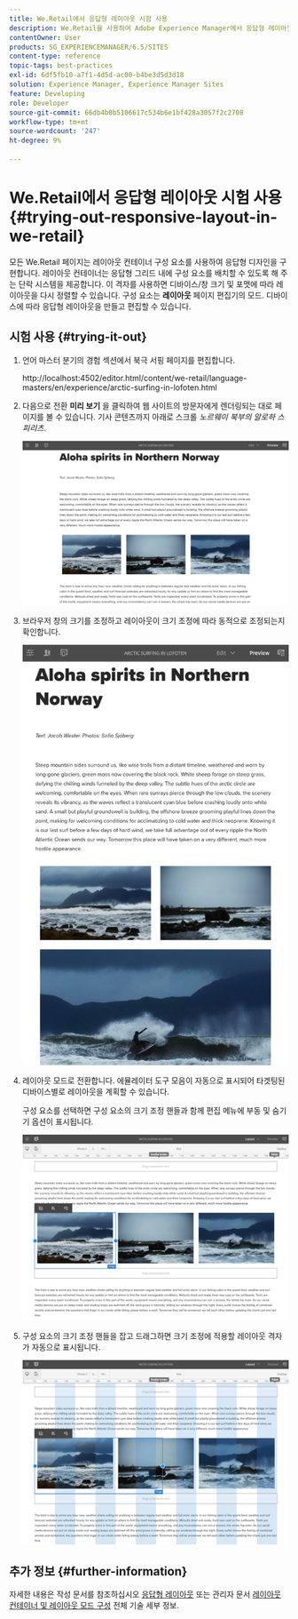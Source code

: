 ```yaml
---
title: We.Retail에서 응답형 레이아웃 시험 사용
description: We.Retail을 사용하여 Adobe Experience Manager에서 응답형 레이아웃 을 테스트하는 방법을 알아봅니다.
contentOwner: User
products: SG_EXPERIENCEMANAGER/6.5/SITES
content-type: reference
topic-tags: best-practices
exl-id: 6df5fb10-a7f1-4d5d-ac00-b4be3d5d3d18
solution: Experience Manager, Experience Manager Sites
feature: Developing
role: Developer
source-git-commit: 66db4b0b5106617c534b6e1bf428a3057f2c2708
workflow-type: tm+mt
source-wordcount: '247'
ht-degree: 9%

---
```


# We.Retail에서 응답형 레이아웃 시험 사용{#trying-out-responsive-layout-in-we-retail}

모든 We.Retail 페이지는 레이아웃 컨테이너 구성 요소를 사용하여 응답형 디자인을 구현합니다. 레이아웃 컨테이너는 응답형 그리드 내에 구성 요소를 배치할 수 있도록 해 주는 단락 시스템을 제공합니다. 이 격자를 사용하면 디바이스/창 크기 및 포맷에 따라 레이아웃을 다시 정렬할 수 있습니다. 구성 요소는 **레이아웃** 페이지 편집기의 모드. 디바이스에 따라 응답형 레이아웃을 만들고 편집할 수 있습니다.

## 시험 사용 {#trying-it-out}

1. 언어 마스터 분기의 경험 섹션에서 북극 서핑 페이지를 편집합니다.

   http://localhost:4502/editor.html/content/we-retail/language-masters/en/experience/arctic-surfing-in-lofoten.html

1. 다음으로 전환 **미리 보기** 을 클릭하여 웹 사이트의 방문자에게 렌더링되는 대로 페이지를 볼 수 있습니다. 기사 콘텐츠까지 아래로 스크롤 *노르웨이 북부의 알로하 스피리츠*.

   ![chlimage_1-178](assets/chlimage_1-178.png)

1. 브라우저 창의 크기를 조정하고 레이아웃이 크기 조정에 따라 동적으로 조정되는지 확인합니다.

   ![chlimage_1-179](assets/chlimage_1-179.png)

1. 레이아웃 모드로 전환합니다. 에뮬레이터 도구 모음이 자동으로 표시되어 타겟팅된 디바이스별로 레이아웃을 계획할 수 있습니다.

   구성 요소를 선택하면 구성 요소의 크기 조정 핸들과 함께 편집 메뉴에 부동 및 숨기기 옵션이 표시됩니다.

   ![chlimage_1-180](assets/chlimage_1-180.png)

1. 구성 요소의 크기 조정 핸들을 잡고 드래그하면 크기 조정에 적용할 레이아웃 격자가 자동으로 표시됩니다.

   ![chlimage_1-181](assets/chlimage_1-181.png)

## 추가 정보 {#further-information}

자세한 내용은 작성 문서를 참조하십시오 [응답형 레이아웃](/help/sites-authoring/responsive-layout.md) 또는 관리자 문서 [레이아웃 컨테이너 및 레이아웃 모드 구성](/help/sites-administering/configuring-responsive-layout.md) 전체 기술 세부 정보.
